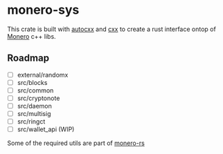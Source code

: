 # monero-sys

This crate is built with [autocxx](https://github.com/google/autocxx) and [cxx](https://github.com/dtolnay/cxx) to create a rust interface ontop of [Monero](https://github.com/monero-project/monero) c++ libs.

## Roadmap

- [ ] external/randomx
- [ ] src/blocks
- [ ] src/common
- [ ] src/cryptonote
- [ ] src/daemon
- [ ] src/multisig 
- [ ] src/ringct 
- [ ] src/wallet_api (WIP)

Some of the required utils are part of [monero-rs](https://github.com/monero-rs)
